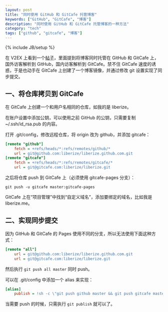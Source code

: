 ```yaml
---
layout: post
title: "同时使用 GitHub 和 GitCafe 托管博客"
keywords: ["GitHub", "GitCafe", "博客"]
description: "同时使用 GitHub 和 GitCafe 托管博客的一种方法"
category: "tech"
tags: ["github", "gitcafe", "博客"]
---
```

{% include JB/setup %}

在 V2EX 上看到一个[帖子](http://v2ex.com/t/106559)，里面提到将博客同时托管在 GitHub 和 GitCafe 上，国外访客解析到 GitHub，国内访客解析到 GitCafe。禁不住 GitCafe 速度的诱惑，于是也动手在 GitCafe 上创建了一个博客镜像，并通过修改 git 设置实现了同步提交。

## 一、将仓库拷贝到 GitCafe

在 GitCafe 上创建一个和用户名相同的仓库，如我的是 liberize。

在账户设置中添加公钥，可以使用之前 GitHub 的公钥，只需要复制 ~/.ssh/id_rsa.pub 的内容。

打开 .git/config，修改远程仓库，将 origin 改为 github，并添加 gitcafe：

```ini
[remote "github"]
    fetch = +refs/heads/*:refs/remotes/github/*
    url = git@github.com:liberize/liberize.github.com.git
[remote "gitcafe"]
    fetch = +refs/heads/*:refs/remotes/gitcafe/*
    url = git@gitcafe.com:liberize/liberize.git
```

之后将仓库 push 到 GitCafe 上（必须使用 gitcafe-pages 分支）：

```
git push -u gitcafe master:gitcafe-pages
```

GitCafe 上在“项目管理”中找到“自定义域名”，添加要绑定的域名，比如我是 liberize.me。

## 二、实现同步提交

因为 GitHub 和 GitCafe 的 Pages 使用不同的分支，所以无法使用下面这种方式：

```ini
[remote "all"]
    url = git@github.com:liberize/liberize.github.com.git
    url = git@gitcafe.com:liberize/liberize.git
```

然后执行 `git push all master` 同时 push。

可以在 .git/config 中添加一个 alias 来实现：

```ini
[alias]
    publish = !sh -c \"git push github master && git push gitcafe master:gitcafe-pages\"
```

当需要 push 的时候，只需执行 `git publish` 就可以了。
